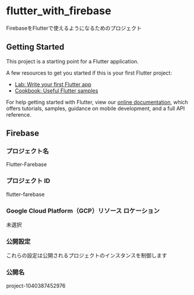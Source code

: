 # flutter_with_firebase

FirebaseをFlutterで使えるようになるためのプロジェクト

## Getting Started

This project is a starting point for a Flutter application.

A few resources to get you started if this is your first Flutter project:

- [Lab: Write your first Flutter app](https://flutter.dev/docs/get-started/codelab)
- [Cookbook: Useful Flutter samples](https://flutter.dev/docs/cookbook)

For help getting started with Flutter, view our
[online documentation](https://flutter.dev/docs), which offers tutorials,
samples, guidance on mobile development, and a full API reference.

## Firebase
### プロジェクト名
Flutter-Farebase
### プロジェクト ID
flutter-farebase
### Google Cloud Platform（GCP）リソース ロケーション
未選択
### 公開設定
これらの設定は公開されるプロジェクトのインスタンスを制御します
### 公開名 
project-1040387452976
